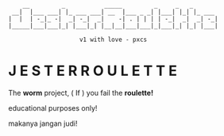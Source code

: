 ```shell                                                         
    __         _           _____         _     _   _       
 __|  |___ ___| |_ ___ ___| __  |___ _ _| |___| |_| |_ ___ 
|  |  | -_|_ -|  _| -_|  _|    -| . | | | | -_|  _|  _| -_|
|_____|___|___|_| |___|_| |__|__|___|___|_|___|_| |_| |___|

                    v1 with love - pxcs                                                           
```

J E S T E R R O U L E T T E
============================

The **worm** project, ( If ) you fail the **roulette!**

educational purposes only! 

makanya jangan judi!

